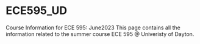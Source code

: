 # ECE595_UD
Course Information for ECE 595: June2023
This page contains all the information related to the summer course ECE 595 @ Univeristy of Dayton.
